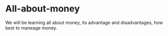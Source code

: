 # All-about-money
We will be learning all about money, its advantage and disadvantages, how best to maneage money.
